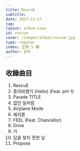 ```yaml
---
title: RescuE
subtitle:
date: 2017-12-27
tag:
layout: album-view
id: rescue
cover: /images/album/rescue.jpg
type: regular
index: 正規 5 輯
author: 윤하
---
```


## 收錄曲目

1. RescuE
2. 종이비행기 (Hello) (Feat. pH-1)
3. Parade <span class="badge">TITLE</span>
4. 없던 일처럼
5. Airplane Mode
6. 예지몽
7. FEEL (Feat. Chancellor)
8. Drive
9. 가
10. 답을 찾지 못한 날
11. Propose
